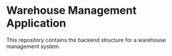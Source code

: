 # Warehouse Management Application

This repository contains the backend structure for a warehouse management system.